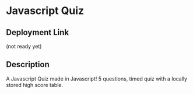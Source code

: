 # Javascript Quiz
## Deployment Link
(not ready yet)
## Description
A Javascript Quiz made in Javascript! 5 questions, timed quiz with a locally stored high score table.
